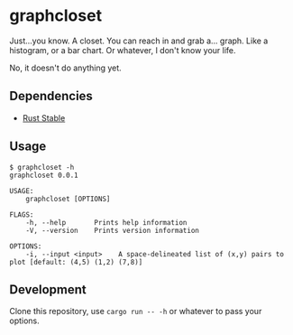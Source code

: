 # graphcloset

Just...you know.  A closet.  You can reach in and grab a... graph.  Like a histogram, or a bar chart.  Or whatever, I don't know your life.

No, it doesn't do anything yet.

## Dependencies

* [Rust Stable](https://www.rust-lang.org/tools/install)

## Usage

```
$ graphcloset -h
graphcloset 0.0.1

USAGE:
    graphcloset [OPTIONS]

FLAGS:
    -h, --help       Prints help information
    -V, --version    Prints version information

OPTIONS:
    -i, --input <input>    A space-delineated list of (x,y) pairs to plot [default: (4,5) (1,2) (7,8)]
```

## Development

Clone this repository, use `cargo run -- -h` or whatever to pass your options.
